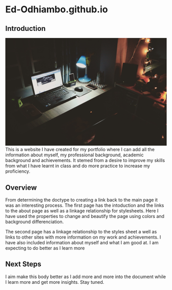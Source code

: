 # Ed-Odhiambo.github.io

## Introduction

![1682351786312](image/README/1682351786312.png)This is a website I have created for my portfolio where I can add all the information about myself, my professional background, academic background and achievements. It stemed from a desire to improve my skills from what I have learnt in class and do more practice to increase my proficiency.

## Overview

From determining the doctype to creating a link back to the main page it was an interesting process. The first page has the intoduction and the links to the about page as well as a linkage relationship for stylesheets. Here I have used the properties to change and beautify the page using colors and background differenciation. 

The second page has a linkage relationship to the styles sheet a well as links to other sites with more information on my work and achievements. I have also included information about myself and what I am good at. I am expecting to do better as I learn more

## Next Steps

I aim make this body better as I add more and more into the document while I learn more and get more insights. Stay tuned.
